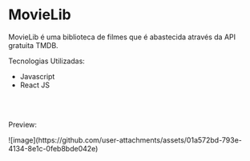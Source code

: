 # MovieLib
<p> MovieLib é uma biblioteca de filmes que é abastecida através da API gratuita TMDB.</p>
<p>Tecnologias Utilizadas:</p>
<ul>
  <li>Javascript</li>
  <li>React JS</li>
</ul>
<br><br>

<p>Preview:</p>
![image](https://github.com/user-attachments/assets/01a572bd-793e-4134-8e1c-0feb8bde042e)

